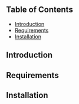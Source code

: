 ## Table of Contents
 * [Introduction](#introdution)
 * [Requirements](#requirements)
 * [Installation](#installation)

## Introduction

## Requirements

## Installation
